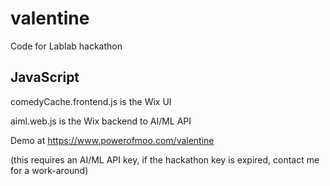 # valentine
Code for Lablab hackathon

## JavaScript

comedyCache.frontend.js is the Wix UI

aiml.web.js is the Wix backend to AI/ML API

Demo at https://www.powerofmoo.com/valentine

(this requires an AI/ML API key, if the hackathon key is expired, contact me for a work-around)
